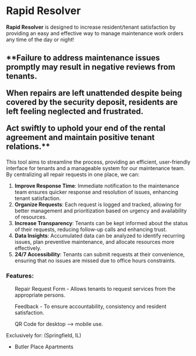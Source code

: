 # Rapid Resolver
<b>Rapid Resolver</b> is designed to increase resident/tenant satisfaction by providing an easy and effective way to manage maintenance work orders any time of the day or night! 

<h2><p>**Failure to address maintenance issues promptly may result in negative reviews from tenants.</p> <p>When repairs are left unattended despite being covered by the security deposit, residents are left feeling neglected and frustrated.</p> <p>Act swiftly to uphold your end of the rental agreement and maintain positive tenant relations.**</p></h2>


This tool aims to streamline the process, providing an efficient, user-friendly interface for tenants and a manageable system for our maintenance team. By centralizing all repair requests in one place, we can:

1. **Improve Response Time**: Immediate notification to the maintenance team ensures quicker response and resolution of issues, enhancing tenant satisfaction.
2. **Organize Requests**: Each request is logged and tracked, allowing for better management and prioritization based on urgency and availability of resources.
3. **Increase Transparency**: Tenants can be kept informed about the status of their requests, reducing follow-up calls and enhancing trust.
4. **Data Insights**: Accumulated data can be analyzed to identify recurring issues, plan preventive maintenance, and allocate resources more effectively.
5. **24/7 Accessibility**: Tenants can submit requests at their convenience, ensuring that no issues are missed due to office hours constraints.

<h3>Features:</h3>
<ul>Repair Request Form - Allows tenants to request services from the appropriate persons.</ul>
<ul>Feedback - To ensure accountability, consistency and resident satisfaction.</ul>
<ul>QR Code for desktop --> mobile use.  </ul>


Exclusively for:
(Springfield, IL)

- Butler Place Apartments
